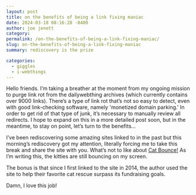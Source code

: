```yaml
---
layout: post
title: on the benefits of being a link fixing maniac
date: 2024-03-18 08:16:28 -0400
author: joe jenett
category: 
permalink: /on-the-benefits-of-being-a-link-fixing-maniac/
slug: on-the-benefits-of-being-a-link-fixing-maniac
summary: rediscovery is the prize

categories:
  - giggles
  - i-webthings
---
```

Hello friends. I’m taking a breather at the moment from my ongoing mission to purge link rot from the dailywebthing archives (which currently contains over 9000 links). There’s a type of link rot that’s not so easy to detect, even with good link-checking software, namely 'monetized domain parking.' In order to get rid of that type of junk, it’s necessary to manually review all redirects. I hope to expand on this in a more detailed post soon, but in the meantime, to stay on point, let’s turn to the benefits...

I’ve been rediscovering some amazing sites linked to in the past but this morning’s rediscovery got my attention, literally forcing me to take this break and share the site with you. What’s not to like about <a title="CAT BOUNCE!" href="https://cat-bounce.com/">Cat Bounce!</a> As I’m writing this, the kitties are still bouncing on my screen.

The bonus is that since I first linked to the site in 2014, the author used the site to help their favorite cat rescue surpass its fundraising goals.

Damn, I love this job!

<a style="display:none;" href="https://brid.gy/publish/mastodon"><small>(cross-posted to mastodon)</small></a>